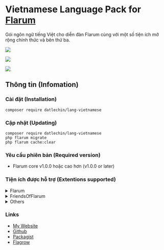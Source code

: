 # Vietnamese Language Pack for [Flarum](https://flarum.org)
Gói ngôn ngữ tiếng Việt cho diễn đàn Flarum cùng với một số tiện ích mở rộng chính thức và bên thứ ba.

![](https://img.shields.io/badge/license-MIT-blue.svg)

![](https://img.shields.io/packagist/v/datlechin/lang-vietnamese.svg)

![](https://img.shields.io/packagist/dt/datlechin/lang-vietnamese.svg)

## Thông tin (Infomation)
### Cài đặt (Installation)
```
composer require datlechin/lang-vietnamese
```

### Cập nhật (Updating)
```
composer require datlechin/lang-vietnamese
php flarum migrate
php flarum cache:clear
```

### Yêu cầu phiên bản (Required version)
- Flarum core v1.0.0 hoặc cao hơn (v1.0.0 or later)

### Tiện ích được hỗ trợ (Extentions supported)
<details>
  <summary>Flarum</summary>
  <ul>
    <li>Core</li>
    <li>Akismet</li>
    <li>Approval</li>
    <li>Auth Facebook</li>
    <li>Auth Github</li>
    <li>Auth Twitter</li>
    <li>Emoji</li>
    <li>Flags</li>
    <li>Likes</li>
    <li>Lock</li>
    <li>Markdown</li>
    <li>Mentions</li>
    <li>Nicknames</li>
    <li>Pusher</li>
    <li>Statistics</li>
    <li>Sticky</li>
    <li>Supcriptions</li>
    <li>Suspend</li>
    <li>Tags</li>
  <ul>
</details>
    
<details>
  <summary>FriendsOfFlarum</summary>
  <ul>
    <li><a href="https://github.com/FriendsOfFlarum/mason" target="_blank">Mason</a></li>
    <li><a href="https://github.com/FriendsOfFlarum/analytics" target="_blank">Analytics</a></li>
    <li><a href="https://github.com/FriendsOfFlarum/default-group" target="_blank">Default Group</a></li>
    <li><a href="https://github.com/FriendsOfFlarum/forum-statistics-widget" target="_blank">Forum Statistics Widget</a></li>
    <li><a href="https://github.com/FriendsOfFlarum/merge-discussions" target="_blank">Merge Discussions</a></li>
    <li><a href="https://github.com/FriendsOfFlarum/pwned-passwords" target="_blank">Pwned Passwords</a></li>
    <li><a href="https://github.com/FriendsOfFlarum/reactions" target="_blank">Reactions</a></li>
    <li><a href="https://github.com/FriendsOfFlarum/discussion-language" target="_blank">Discussion Language</a></li>
    <li><a href="https://github.com/FriendsOfFlarum/linguist" target="_blank">Linguist</a></li>
    <li><a href="https://github.com/FriendsOfFlarum/formatting" target="_blank">Formatting</a></li>
    <li><a href="https://github.com/FriendsOfFlarum/user-bio" target="_blank">User Bio</a></li>
    <li><a href="https://github.com/FriendsOfFlarum/links" target="_blank">Links</a></li>
    <li><a href="https://github.com/FriendsOfFlarum/pages" target="_blank">Pages</a></li>
    <li><a href="https://github.com/FriendsOfFlarum/polls" target="_blank">Polls</a></li>
    <li><a href="https://github.com/FriendsOfFlarum/byobu" target="_blank">Byōbu</a></li>
    <li><a href="https://github.com/FriendsOfFlarum/merge-discussions" target="_blank">Merge Discussions</a></li>
    <li><a href="https://github.com/FriendsOfFlarum/reactions" target="_blank">Reactions</a></li>
    <li><a href="https://github.com/FriendsOfFlarum/follow-tags" target="_blank">Follow Tags</a></li>
    <li><a href="https://github.com/FriendsOfFlarum/user-directory" target="_blank">User Directory</a></li>
    <li><a href="https://github.com/FriendsOfFlarum/upload" target="_blank">Upload</a></li>
    <li><a href="https://github.com/FriendsOfFlarum/spamblock" target="_blank">Spamblock</a></li>
    <li><a href="https://github.com/FriendsOfFlarum/drafts" target="_blank">Drafts</a></li>
    <li><a href="https://github.com/FriendsOfFlarum/recaptcha" target="_blank">reCAPTCHA</a></li>
    <li><a href="https://github.com/FriendsOfFlarum/socialprofile" target="_blank">Social Profile</a></li>
    <li><a href="https://github.com/FriendsOfFlarum/best-answer" target="_blank">Best Answer</a></li>
    <li><a href="https://github.com/FriendsOfFlarum/nightmode" target="_blank">Night Mode</a></li>
    <li><a href="https://github.com/FriendsOfFlarum/share-social" target="_blank">Share Social</a></li>
    <li><a href="https://github.com/FriendsOfFlarum/secure-https" target="_blank">Secure HTTPS</a></li>
    <li><a href="https://github.com/FriendsOfFlarum/username-request" target="_blank">Username Request</a></li>
    <li><a href="https://github.com/FriendsOfFlarum/transliterator" target="_blank">URL Transliterator</a></li>
    <li><a href="https://github.com/FriendsOfFlarum/moderator-notes" target="_blank">Moderator Notes</a></li>
    <li><a href="https://github.com/FriendsOfFlarum/ban-ips" target="_blank">Ban IPs</a></li>
    <li><a href="https://github.com/FriendsOfFlarum/oauth" target="_blank">FoF OAuth</a></li>
  </ul> 
</details>

<details>
  <summary>Others</summary>
  <ul>
    <li><a href="https://github.com/justoverclockl/flarum-ext-toastme" target="_blank">ToastMe</a></li>
    <li><a href="https://github.com/justoverclockl/flarum-ext-hashtag" target="_blank">Hashtag</a></li>
    <li><a href="https://github.com/v17development/flarum-user-badges" target="_blank">Flarum User Badges</a></li>
    <li><a href="https://github.com/imorland/follow-users" target="_blank">Follow Users</a></li>
    <li><a href="https://github.com/michaelbelgium/flarum-discussion-views" target="_blank">Discussion views</a></li>
    <li><a href="https://github.com/michaelbelgium/flarum-profile-views" target="_blank">Profile views</a></li>
    <li><a href="https://github.com/AntoineFr/flarum-ext-money" target="_blank">Money</a></li>
    <li><a href="https://github.com/v17development/flarum-blog" target="_blank">Flarum Blog</a></li>
    <li><a href="https://github.com/clarkwinkelmann/flarum-ext-emojionearea" target="_blank">Emoji Picker</a></li>
    <li><a href="https://github.com/the-turk/flarum-welcome-widgets" target="_blank">Welcome Widgets</a></li>
    <li><a href="https://github.com/askvortsov1/flarum-categories" target="_blank">Flarum Categories</a></li>
  </ul> 
</details>

### Links
- [My Website](https://ngoquocdat.com)
- [Github](https://github.com/datlechin/lang-vietnamese)
- [Packagist](https://packagist.org/packages/datlechin/lang-vietnamese)
- [Flagrow](https://flagrow.io/extensions/datlechin/lang-vietnamese)